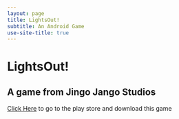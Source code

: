 ```yaml
---
layout: page
title: LightsOut!
subtitle: An Android Game
use-site-title: true
---
```


<h1>LightsOut!</h1>
<h2>A game from Jingo Jango Studios</h2>
<a href="https://play.google.com/store/apps/details?id=org.JingoJangoStudios.lightsout">Click Here</a> to go to the play store and download this game
